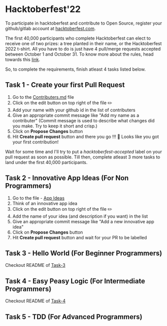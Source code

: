 # Hacktoberfest'22
To participate in hacktoberfest and contribute to Open Source, register your github/gitlab account at [hacktoberfest.com](https://hacktoberfest.com).

The first 40,000 participants who complete Hacktoberfest can elect to receive one of two prizes: a tree planted in their name, or the Hacktoberfest 2022 t-shirt. All you have to do is just have 4 pull/merge requests accepted between October 1 and October 31. 
To know more about the rules, head towards this [link](https://hacktoberfest.com/participation/).

So, to complete the requirements, finish atleast 4 tasks listed below.

## Task 1 - Create your first Pull Request
1. Go to the [Contributers.md](/Contributors.md) file
2. Click on the edit button on top right of the file ✏️ 
3. Add your name with your github id in the list of contributers
4. Give an appropriate commit message like "Add my name as a contributer"
(Commit message is used to describe what changes did you make. Try to keep it short and crisp.)
5. Click on **Propose Changes** button
6. Hit **Create pull request** button and there you go !!! 
🎉 Looks like you got your first contribution!

Wait for some time and I'll try to put a *hacktoberfest-accepted* label on your pull request as soon as possible.
Till then, complete atleast 3 more tasks to land under the first 40,000 participants.

## Task 2 - Innovative App Ideas (For Non Programmers)
1. Go to the file - [App Ideas](/Task-2/App%20Ideas.md)
2. Think of an innovative app idea
3. Click on the edit button on top right of the file ✏️ 
4. Add the name of your idea (and description if you want) in the list
5. Give an appropriate commit message like "Add a new innovative app idea"
6. Click on **Propose Changes** button
7. Hit **Create pull request** button and wait for your PR to be labelled

## Task 3 - Hello World (For Beginner Programmers)
Checkout README of [Task-3](/Task-3)

## Task 4 - Easy Peasy Logic (For Intermediate Programmers)
Checkout README of [Task-4](/Task-4)

## Task 5 - TDD (For Advanced Programmers)
